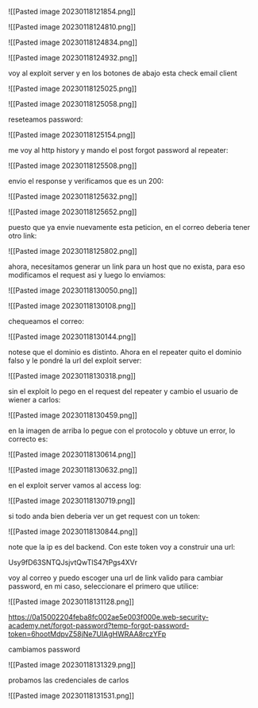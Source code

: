 ![[Pasted image 20230118121854.png]]

![[Pasted image 20230118124810.png]]

![[Pasted image 20230118124834.png]]

![[Pasted image 20230118124932.png]]

voy al exploit server y en los botones de abajo esta check email client

![[Pasted image 20230118125025.png]]

![[Pasted image 20230118125058.png]]

reseteamos password:

![[Pasted image 20230118125154.png]]

me voy al http history y mando el post forgot password al repeater:

![[Pasted image 20230118125508.png]]

envio el response y verificamos que es un 200:

![[Pasted image 20230118125632.png]]

![[Pasted image 20230118125652.png]]

puesto que ya envie nuevamente esta peticion, en el correo deberia tener otro link:

![[Pasted image 20230118125802.png]]

ahora, necesitamos generar un link para un host que no exista, para eso modificamos el request asi y luego lo enviamos:

![[Pasted image 20230118130050.png]]

![[Pasted image 20230118130108.png]]

chequeamos el correo:

![[Pasted image 20230118130144.png]]

notese que el dominio es distinto. Ahora en el repeater quito el dominio falso y le pondré la url del exploit server:

![[Pasted image 20230118130318.png]]

sin el exploit lo pego en el request del repeater y cambio el usuario de wiener a carlos:

![[Pasted image 20230118130459.png]]

en la imagen de arriba lo pegue con el protocolo y obtuve un error, lo correcto es:

![[Pasted image 20230118130614.png]]

![[Pasted image 20230118130632.png]]

en el exploit server vamos al access log:

![[Pasted image 20230118130719.png]]

si todo anda bien deberia ver un get request con un token:

![[Pasted image 20230118130844.png]]

note que la ip es del backend. Con este token voy a construir una url:

Usy9fD63SNTQJsjvtQwTlS47tPgs4XVr

voy al correo y puedo escoger una url de link valido para cambiar password, en mi caso, seleccionare el primero que utilice:

![[Pasted image 20230118131128.png]]

https://0a15002204feba8fc002ae5e003f000e.web-security-academy.net/forgot-password?temp-forgot-password-token=6hootMdpvZ58jNe7UIAgHWRAA8rczYFp

cambiamos password

![[Pasted image 20230118131329.png]]

probamos las credenciales de carlos


![[Pasted image 20230118131531.png]]
